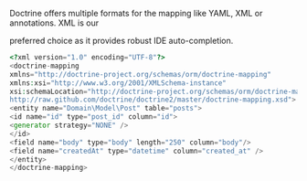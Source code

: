 Doctrine offers multiple formats for the mapping like YAML, XML or annotations. XML is our

preferred choice as it provides robust IDE auto-completion.

```php
<?xml version="1.0" encoding="UTF-8"?>
<doctrine-mapping
xmlns="http://doctrine-project.org/schemas/orm/doctrine-mapping"
xmlns:xsi="http://www.w3.org/2001/XMLSchema-instance"
xsi:schemaLocation="http://doctrine-project.org/schemas/orm/doctrine-mapping
http://raw.github.com/doctrine/doctrine2/master/doctrine-mapping.xsd">
<entity name="Domain\Model\Post" table="posts">
<id name="id" type="post_id" column="id">
<generator strategy="NONE" />
</id>
<field name="body" type="body" length="250" column="body"/>
<field name="createdAt" type="datetime" column="created_at" />
</entity>
</doctrine-mapping>
```



